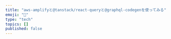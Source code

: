 ```yaml
---
title: "aws-amplifyと@tanstack/react-queryと@graphql-codegenを使ってみる"
emoji: "🐥"
type: "tech"
topics: []
published: false
---
```


